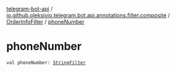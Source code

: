 [telegram-bot-api](../../index.md) / [io.github.oleksivio.telegram.bot.api.annotations.filter.composite](../index.md) / [OrderInfoFilter](index.md) / [phoneNumber](./phone-number.md)

# phoneNumber

`val phoneNumber: `[`StringFilter`](../../io.github.oleksivio.telegram.bot.api.annotations.filter.primitive/-string-filter/index.md)